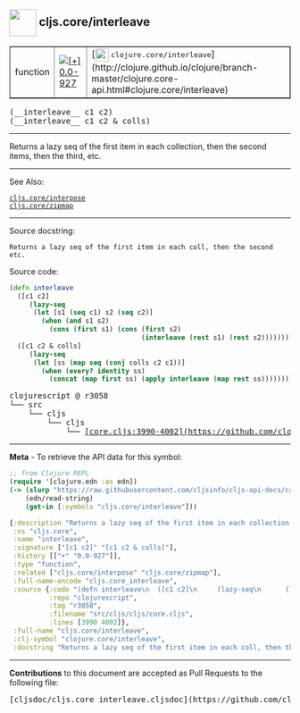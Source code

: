 ## <img width="48px" valign="middle" src="http://i.imgur.com/Hi20huC.png"> cljs.core/interleave

 <table border="1">
<tr>

<td>function</td>
<td><a href="https://github.com/cljsinfo/cljs-api-docs/tree/0.0-927"><img valign="middle" alt="[+] 0.0-927" src="https://img.shields.io/badge/+-0.0--927-lightgrey.svg"></a> </td>
<td>
[<img height="24px" valign="middle" src="http://i.imgur.com/1GjPKvB.png"> <samp>clojure.core/interleave</samp>](http://clojure.github.io/clojure/branch-master/clojure.core-api.html#clojure.core/interleave)
</td>
</tr>
</table>

 <samp>
(__interleave__ c1 c2)<br>
</samp>
 <samp>
(__interleave__ c1 c2 & colls)<br>
</samp>

---

Returns a lazy seq of the first item in each collection, then the second items,
then the third, etc.

---


See Also:

[`cljs.core/interpose`](cljs.core_interpose.md)<br>
[`cljs.core/zipmap`](cljs.core_zipmap.md)<br>

---

Source docstring:

```
Returns a lazy seq of the first item in each coll, then the second etc.
```

Source code:

```clj
(defn interleave
  ([c1 c2]
     (lazy-seq
      (let [s1 (seq c1) s2 (seq c2)]
        (when (and s1 s2)
          (cons (first s1) (cons (first s2)
                                 (interleave (rest s1) (rest s2))))))))
  ([c1 c2 & colls]
     (lazy-seq
      (let [ss (map seq (conj colls c2 c1))]
        (when (every? identity ss)
          (concat (map first ss) (apply interleave (map rest ss))))))))
```

 <pre>
clojurescript @ r3058
└── src
    └── cljs
        └── cljs
            └── <ins>[core.cljs:3990-4002](https://github.com/clojure/clojurescript/blob/r3058/src/cljs/cljs/core.cljs#L3990-L4002)</ins>
</pre>


---

__Meta__ - To retrieve the API data for this symbol:

```clj
;; from Clojure REPL
(require '[clojure.edn :as edn])
(-> (slurp "https://raw.githubusercontent.com/cljsinfo/cljs-api-docs/catalog/cljs-api.edn")
    (edn/read-string)
    (get-in [:symbols "cljs.core/interleave"]))
```

```clj
{:description "Returns a lazy seq of the first item in each collection, then the second items,\nthen the third, etc.",
 :ns "cljs.core",
 :name "interleave",
 :signature ["[c1 c2]" "[c1 c2 & colls]"],
 :history [["+" "0.0-927"]],
 :type "function",
 :related ["cljs.core/interpose" "cljs.core/zipmap"],
 :full-name-encode "cljs.core_interleave",
 :source {:code "(defn interleave\n  ([c1 c2]\n     (lazy-seq\n      (let [s1 (seq c1) s2 (seq c2)]\n        (when (and s1 s2)\n          (cons (first s1) (cons (first s2)\n                                 (interleave (rest s1) (rest s2))))))))\n  ([c1 c2 & colls]\n     (lazy-seq\n      (let [ss (map seq (conj colls c2 c1))]\n        (when (every? identity ss)\n          (concat (map first ss) (apply interleave (map rest ss))))))))",
          :repo "clojurescript",
          :tag "r3058",
          :filename "src/cljs/cljs/core.cljs",
          :lines [3990 4002]},
 :full-name "cljs.core/interleave",
 :clj-symbol "clojure.core/interleave",
 :docstring "Returns a lazy seq of the first item in each coll, then the second etc."}

```

---

__Contributions__ to this document are accepted as Pull Requests to the following file:

 <pre>
[cljsdoc/cljs.core_interleave.cljsdoc](https://github.com/cljsinfo/cljs-api-docs/blob/master/cljsdoc/cljs.core_interleave.cljsdoc)
</pre>

